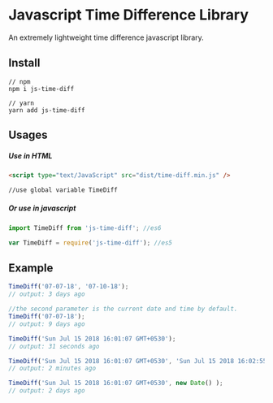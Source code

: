 Javascript Time Difference Library
==================================

An extremely lightweight time difference javascript library.

## Install
```$xslt
// npm
npm i js-time-diff

// yarn
yarn add js-time-diff
```
## Usages

##### Use in HTML
```html
<script type="text/JavaScript" src="dist/time-diff.min.js" />

//use global variable TimeDiff
```
##### Or use in javascript
```js
import TimeDiff from 'js-time-diff'; //es6

var TimeDiff = require('js-time-diff'); //es5
```

## Example
```js
TimeDiff('07-07-18', '07-10-18');
// output: 3 days ago

//the second parameter is the current date and time by default.
TimeDiff('07-07-18'); 
// output: 9 days ago

TimeDiff('Sun Jul 15 2018 16:01:07 GMT+0530');
// output: 31 seconds ago

TimeDiff('Sun Jul 15 2018 16:01:07 GMT+0530', 'Sun Jul 15 2018 16:02:55 GMT+0530');
// output: 2 minutes ago

TimeDiff('Sun Jul 15 2018 16:01:07 GMT+0530', new Date() );
// output: 2 days ago
```